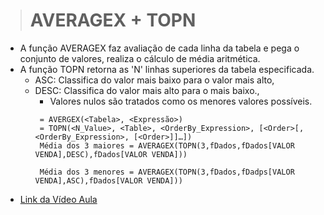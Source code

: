># AVERAGEX + TOPN
* A função AVERAGEX faz avaliação de cada linha da tabela e pega o conjunto de valores, realiza o cálculo de média aritmética.
* A função TOPN retorna as 'N' linhas superiores da tabela especificada. 
  * ASC: Classifica do valor mais baixo para o valor mais alto,
  * DESC: Classifica do valor mais alto para o mais baixo.,
    * Valores nulos são tratados como os menores valores possíveis.
    ```
     = AVERGEX(<Tabela>, <Expressão>)
     = TOPN(<N_Value>, <Table>, <OrderBy_Expression>, [<Order>[, <OrderBy_Expression>, [<Order>]]…]) 
     Média dos 3 maiores = AVERAGEX(TOPN(3,fDados,fDados[VALOR VENDA],DESC),fDados[VALOR VENDA]))

     Média dos 3 menores = AVERAGEX(TOPN(3,fDados,fDadps[VALOR VENDA],ASC),fDados[VALOR VENDA]))

     ```
* [Link da Vídeo Aula](https://www.youtube.com/watch?v=o130bOTwdfs&list=PLWfPHxJoa7zvhuFU0saAaZsCVkrjDRGaN&index=2)
